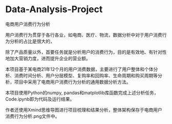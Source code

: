 # Data-Analysis-Project
电商用户消费行为分析

用户消费行为贯穿于各行各业，如电商、医疗、物流，数据分析中对于用户消费行为分析的占比是很大的，

除了产品质量以外，首要任务就是分析用户的消费行为，目的是有效地、有针对性地加大营销力度，进而提升企业的营业额。

本项目基于某电商21年12个月的用户消费数据，主要进行了用户整体和个体分析、消费时间分析、用户分层模型、复购率和回购率、生命周期和购买周期等分析，项目中采用了电商用户消费行为分析的通用数据分析方法。

本项目使用Python的numpy, pandas和matplotlib库函数完成上述分析任务，Code.ipynb即为代码及运行结果。

作者还使用Xmind思维导图进行项目梳理和结果分析，整体架构保存于电商用户消费行为分析.png文件中。
